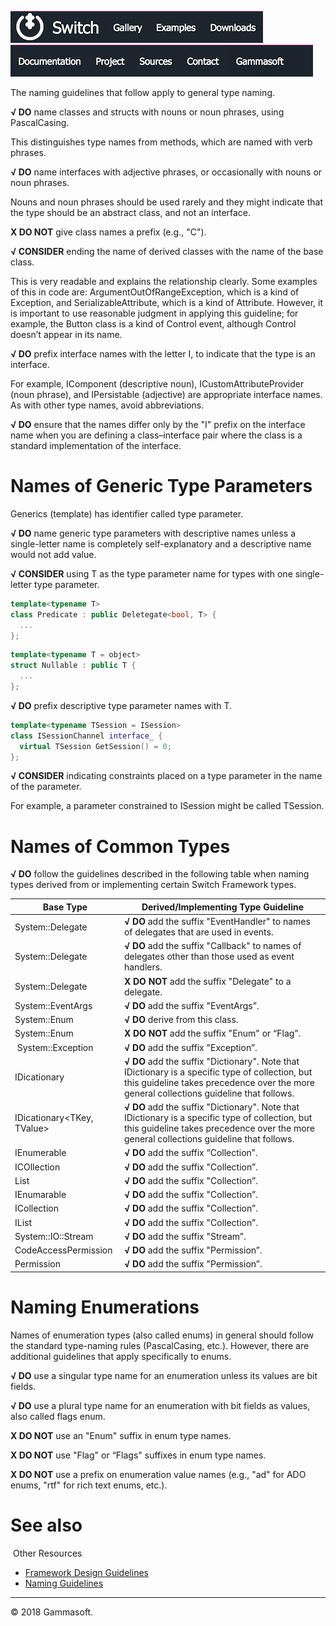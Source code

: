 [![Switch](../docs/Pictures/Menu/Switch.png)](Home.md)[![Switch](../docs/Pictures/Menu/Gallery.png)](Gallery.md)[![Switch](../docs/Pictures/Menu/Examples.png)](Examples.md)[![Switch](../docs/Pictures/Menu/Downloads.png)](Downloads.md)[![Switch](../docs/Pictures/Menu/Documentation.png)](Documentation.md)[![Switch](../docs/Pictures/Menu/Project.png)](https://sourceforge.net/projects/switchpro)[![Switch](../docs/Pictures/Menu/Sources.png)](https://github.com/gammasoft71/switch)[![Switch](../docs/Pictures/Menu/Contact.png)](Contact.md)[![Switch](../docs/Pictures/Menu/Gammasoft.png)](https://gammasoft71.wixsite.com/gammasoft)

The naming guidelines that follow apply to general type naming.

**√ DO** name classes and structs with nouns or noun phrases, using PascalCasing.

This distinguishes type names from methods, which are named with verb phrases.

**√ DO** name interfaces with adjective phrases, or occasionally with nouns or noun phrases.

Nouns and noun phrases should be used rarely and they might indicate that the type should be an abstract class, and not an interface.

**X DO NOT** give class names a prefix (e.g., "C").

**√ CONSIDER** ending the name of derived classes with the name of the base class.

This is very readable and explains the relationship clearly. Some examples of this in code are: ArgumentOutOfRangeException, which is a kind of Exception, and SerializableAttribute, which is a kind of Attribute. However, it is important to use reasonable judgment in applying this guideline; for example, the Button class is a kind of Control event, although Control doesn’t appear in its name.

**√ DO** prefix interface names with the letter I, to indicate that the type is an interface.

For example, IComponent (descriptive noun), ICustomAttributeProvider (noun phrase), and IPersistable (adjective) are appropriate interface names. As with other type names, avoid abbreviations.

**√ DO** ensure that the names differ only by the "I" prefix on the interface name when you are defining a class–interface pair where the class is a standard implementation of the interface.

# Names of Generic Type Parameters

Generics (template) has identifier called type parameter.

**√ DO** name generic type parameters with descriptive names unless a single-letter name is completely self-explanatory and a descriptive name would not add value.

**√ CONSIDER** using T as the type parameter name for types with one single-letter type parameter. ​​

```c++
template<typename T>
class Predicate : public Deletegate<bool, T> {
  ...
};
```

```c++
template<typename T = object>
struct Nullable : public T {
  ...
};
```

**√ DO** prefix descriptive type parameter names with T.

```c++
template<typename TSession = ISession>
class ISessionChannel interface_ {
  virtual TSession GetSession() = 0;
};
```

**√ CONSIDER** indicating constraints placed on a type parameter in the name of the parameter.
 
For example, a parameter constrained to ISession might be called TSession.

# Names of Common Types

**√ DO** follow the guidelines described in the following table when naming types derived from or implementing certain Switch Framework types.

| Base Type                  | Derived/Implementing Type Guideline                                                                                                                                                         |
|----------------------------|---------------------------------------------------------------------------------------------------------------------------------------------------------------------------------------------|
| System::Delegate           | **√ DO** add the suffix "EventHandler" to names of delegates that are used in events.                                                                                                       |
| System::Delegate           | **√ DO** add the suffix "Callback" to names of delegates other than those used as event handlers.                                                                                           |
| System::Delegate           | **X DO NOT** add the suffix "Delegate" to a delegate.                                                                                                                                       |
| System::EventArgs          | **√ DO** add the suffix "EventArgs”.                                                                                                                                                        |
| System::Enum               | **√ DO** derive from this class.                                                                                                                                                            |
| System::Enum               | **X DO NOT** add the suffix "Enum" or “Flag”.                                                                                                                                               |
| System::Exception          | **√ DO** add the suffix "Exception”.                                                                                                                                                        |
| IDicationary               | **√ DO** add the suffix "Dictionary". Note that IDictionary is a specific type of collection, but this guideline takes precedence over the more general collections guideline that follows. |
| IDicationary<TKey, TValue> | **√ DO** add the suffix "Dictionary". Note that IDictionary is a specific type of collection, but this guideline takes precedence over the more general collections guideline that follows. |
| IEnumerable                | **√ DO** add the suffix “Collection”.                                                                                                                                                       |
| ICOllection                | **√ DO** add the suffix "Collection”.                                                                                                                                                       |
| List                       | **√ DO** add the suffix "Collection”.                                                                                                                                                       |
| IEnumarable<T>             | **√ DO** add the suffix "Collection”.                                                                                                                                                       |
| ICollection<T>             | **√ DO** add the suffix "Collection”.                                                                                                                                                       |
| IList<T>                   | **√ DO** add the suffix "Collection”.                                                                                                                                                       |
| System::IO::Stream         | **√ DO** add the suffix "Stream”.                                                                                                                                                           |
| CodeAccessPermission       | **√ DO** add the suffix "Permission”.                                                                                                                                                       |
| Permission                 | **√ DO** add the suffix "Permission”.                                                                                                                                                       |

# Naming Enumerations

Names of enumeration types (also called enums) in general should follow the standard type-naming rules (PascalCasing, etc.). However, there are additional guidelines that apply specifically to enums.

**√ DO** use a singular type name for an enumeration unless its values are bit fields.

**√ DO** use a plural type name for an enumeration with bit fields as values, also called flags enum.

**X DO NOT** use an "Enum" suffix in enum type names.

**X DO NOT** use "Flag" or “Flags" suffixes in enum type names.

**X DO NOT** use a prefix on enumeration value names (e.g., "ad" for ADO enums, "rtf" for rich text enums, etc.).

# See also
​
Other Resources

* [Framework Design Guidelines](FrameworkDesignGuidelines.md)
* [Naming Guidelines](NamingGuidelines.md)

______________________________________________________________________________________________

© 2018 Gammasoft.
